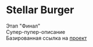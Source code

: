 # Stellar Burger
Этап "Финал"\
Супер-пупер-описание\
Базированная ссылка на [проект](https://kargoburger.nomoredomainsmonster.ru/)
